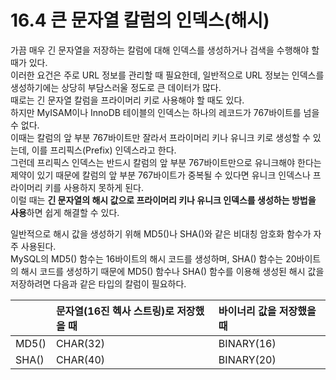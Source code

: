 # 16.4 큰 문자열 칼럼의 인덱스(해시)

가끔 매우 긴 문자열을 저장하는 칼럼에 대해 인덱스를 생성하거나 검색을 수행해야 할 때가 있다.  
이러한 요건은 주로 URL 정보를 관리할 때 필요한데, 일반적으로 URL 정보는 인덱스를 생성하기에는 상당히 부담스러울 정도로 큰 데이터가 많다.  
때로는 긴 문자열 칼럼을 프라이머리 키로 사용해야 할 때도 있다.  
하지만 MyISAM이나 InnoDB 테이블의 인덱스는 하나의 레코드가 767바이트를 넘을 수 없다.  
이때는 칼럼의 앞 부분 767바이트만 잘라서 프라이머리 키나 유니크 키로 생성할 수 있는데, 이를 프리픽스(Prefix) 인덱스라고 한다.  
그런데 프리픽스 인덱스는 반드시 칼럼의 앞 부분 767바이트만으로 유니크해야 한다는 제약이 있기 때문에 칼럼의 앞 부분 767바이트가 중복될 수 있다면 유니크 인덱스나 프라이머리 키를 사용하지 못하게 된다.  
이럴 때는 **긴 문자열의 해시 값으로 프라이머리 키나 유니크 인덱스를 생성하는 방법을 사용**하면 쉽게 해결할 수 있다.

일반적으로 해시 값을 생성하기 위해 MD5()나 SHA()와 같은 비대칭 암호화 함수가 자주 사용된다.  
MySQL의 MD5() 함수는 16바이트의 해시 코드를 생성하며, SHA() 함수는 20바이트의 해시 코드를 생성하기 때문에 MD5() 함수나 SHA() 함수를 이용해 생성된 해시 값을 저장하려면 다음과 같은 타입의 칼럼이 필요하다.

|       | 문자열(16진 헥사 스트링)로 저장했을 때 | 바이너리 값을 저장했을 때 |
| :---- | :------------------------------------- | :------------------------ |
| MD5() | CHAR(32)                               | BINARY(16)                |
| SHA() | CHAR(40)                               | BINARY(20)                |
